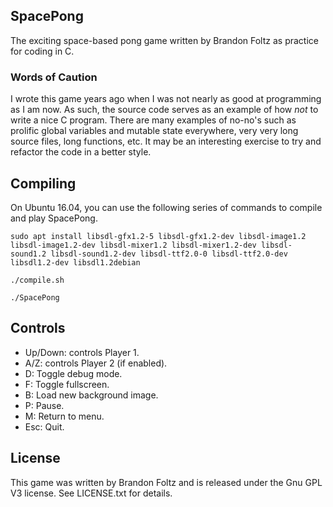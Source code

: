 SpacePong
---------

The exciting space-based pong game written by Brandon Foltz as practice for coding in C.

### Words of Caution

I wrote this game years ago when I was not nearly as good at programming as I am now. As such, the source code serves as an example of how *not* to write a nice C program.
There are many examples of no-no's such as prolific global variables and mutable state everywhere, very very long source files, long functions, etc. 
It may be an interesting exercise to try and refactor the code in a better style. 

Compiling
---------

On Ubuntu 16.04, you can use the following series of commands to compile and play SpacePong.

```
sudo apt install libsdl-gfx1.2-5 libsdl-gfx1.2-dev libsdl-image1.2 libsdl-image1.2-dev libsdl-mixer1.2 libsdl-mixer1.2-dev libsdl-sound1.2 libsdl-sound1.2-dev libsdl-ttf2.0-0 libsdl-ttf2.0-dev libsdl1.2-dev libsdl1.2debian

./compile.sh

./SpacePong

```

Controls
--------

* Up/Down: controls Player 1.
* A/Z: controls Player 2 (if enabled).
* D: Toggle debug mode.
* F: Toggle fullscreen.
* B: Load new background image.
* P: Pause.
* M: Return to menu.
* Esc: Quit.

License
-------

This game was written by Brandon Foltz and is released under the Gnu GPL V3 license. See LICENSE.txt for details.
